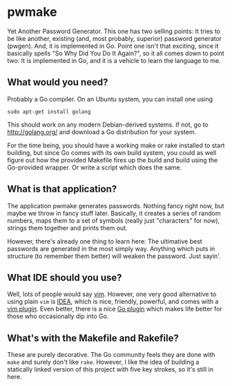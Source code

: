 # pwmake

Yet Another Password Generator. This one has two selling points:
It tries to be like another, existing (and, most probably, superior)
password generator (pwgen). And, it is implemented in Go. Point one
isn't that exciting, since it basically spells "So Why Did You Do
It Again?", so it all comes down to point two: It is implemented
in Go, and it is a vehicle to learn the language to me.


## What would you need?

Probably a Go compiler. On an Ubuntu system, you can install one
using

	sudo apt-get install golang

This should work on any modern Debian-derived systems. If not, go to
http://golang.org/ and download a Go distribution for your system.

For the time being, you should have a working make or rake installed
to start building, but since Go comes with its own build system, you
could as well figure out how the provided Makefile fires up the build
and build using the Go-provided wrapper. Or write a script which does
the same.


## What is that application?

The application pwmake generates passwords. Nothing fancy right now,
but maybe we throw in fancy stuff later. Basically, it creates a
series of random numbers, maps them to a set of symbols (really just
"characters" for now), strings them together and prints them out.

However, there's already one thing to learn here: The ultimative best
passwords are generated in the most simply way. Anything which puts
in structure (to remember them better) will weaken the password.
Just sayin'.


## What IDE should you use?

Well, lots of people would say [vim](http://vim.org). However, one
very good alternative to using plain `vim` is
[IDEA](https://www.jetbrains.com/idea/), which is nice, friendly,
powerful, and comes with a
[vim plugin](https://plugins.jetbrains.com/plugin/164). Even better,
there is a nice
[Go plugin](https://github.com/go-lang-plugin-org/go-lang-idea-plugin)
which makes life better for those who occasionally dip into Go.


## What's with the Makefile and Rakefile?

These are purely decorative. The Go community feels they are done with
`make` and surely don't like `rake`. However, I like the idea of
building a statically linked version of this project with five key
strokes, so it's still in here.

